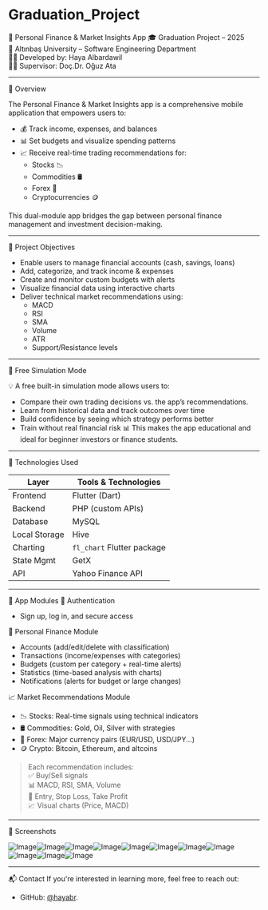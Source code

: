 # Graduation_Project
💼 Personal Finance & Market Insights App
🎓 Graduation Project – 2025  
📍 Altınbaş University – Software Engineering Department  
👩‍💻 Developed by: Haya Albardawil  
🧑‍🏫 Supervisor: Doç.Dr. Oğuz Ata  


---

📱 Overview

The Personal Finance & Market Insights app is a comprehensive mobile application that empowers users to:

- 💰 Track income, expenses, and balances
- 📊 Set budgets and visualize spending patterns
- 📈 Receive real-time trading recommendations for:
  - Stocks 📉
  - Commodities 🛢️
  - Forex 💱
  - Cryptocurrencies 🪙

This dual-module app bridges the gap between personal finance management and investment decision-making.

---
🎯 Project Objectives

- Enable users to manage financial accounts (cash, savings, loans)
- Add, categorize, and track income & expenses
- Create and monitor custom budgets with alerts
- Visualize financial data using interactive charts
- Deliver technical market recommendations using:
  - MACD
  - RSI
  - SMA
  - Volume
  - ATR
  - Support/Resistance levels

---
 🧪 Free Simulation Mode

💡 A free built-in simulation mode allows users to:
- Compare their own trading decisions vs. the app’s recommendations.
- Learn from historical data and track outcomes over time 
- Build confidence by seeing which strategy performs better
- Train without real financial risk
📊 This makes the app educational and ideal for beginner investors or finance students.

---
 🔧 Technologies Used

| Layer         | Tools & Technologies                      |
|---------------|-------------------------------------------|
| Frontend      | Flutter (Dart)                            |
| Backend       | PHP (custom APIs)                         |
| Database      | MySQL                                     |
| Local Storage | Hive                                      |
| Charting      | `fl_chart` Flutter package                |
| State Mgmt    | GetX                                      |
| API         | Yahoo Finance API     |

---
 🧩 App Modules
 🔐 Authentication
- Sign up, log in, and secure access

 💸 Personal Finance Module
- Accounts (add/edit/delete with classification)
- Transactions (income/expenses with categories)
- Budgets (custom per category + real-time alerts)
- Statistics (time-based analysis with charts)
- Notifications (alerts for budget or large changes)

📈 Market Recommendations Module
- 📉 Stocks: Real-time signals using technical indicators
- 🛢️ Commodities: Gold, Oil, Silver with strategies
- 💱 Forex: Major currency pairs (EUR/USD, USD/JPY...)
- 🪙 Crypto: Bitcoin, Ethereum, and altcoins

> Each recommendation includes:  
> ✅ Buy/Sell signals  
> 📊 MACD, RSI, SMA, Volume  
> 🎯 Entry, Stop Loss, Take Profit  
> 📈 Visual charts (Price, MACD)

---
📸 Screenshots 

![Image](https://github.com/user-attachments/assets/b4be22da-eb69-493d-ab96-7bed77d47c94)![Image](https://github.com/user-attachments/assets/5f3b859d-95a9-416f-8184-a6769a3fcf77)![Image](https://github.com/user-attachments/assets/fe892282-2263-483d-ae20-18856754d54c)![Image](https://github.com/user-attachments/assets/52c50000-c218-4db9-82e7-60b1ebfddb07)![Image](https://github.com/user-attachments/assets/a4317ad7-53c2-4640-88d6-0f2076c6597f)![Image](https://github.com/user-attachments/assets/d08d8ae4-3015-4ae8-b6f6-bf09c18e9967)![Image](https://github.com/user-attachments/assets/41314ed8-62ca-4c2d-8dc1-14fa36e097dc)![Image](https://github.com/user-attachments/assets/4b0a67d6-f599-44f9-b045-70356a8829d6)![Image](https://github.com/user-attachments/assets/9ed0f932-9dec-4925-a842-408b4dd3d40c)![Image](https://github.com/user-attachments/assets/8b2d9a52-51da-4912-be79-cda21700a59b)![Image](https://github.com/user-attachments/assets/fb81f769-5b15-4a46-8c95-d2e6f06f6295)

---
📬 Contact
If you're interested in learning more, feel free to reach out:
- GitHub: [@hayabr](https://github.com/hayabr).
